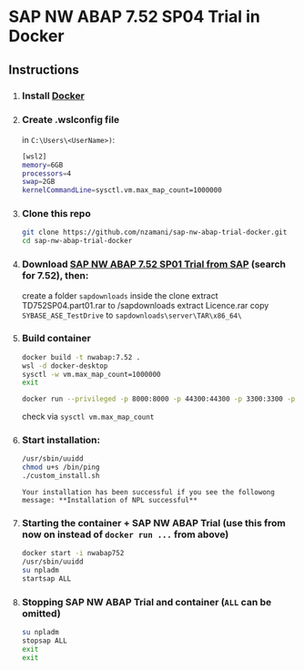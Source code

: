 # SAP NW ABAP 7.52 SP04 Trial in Docker

## Instructions

1. ### Install [Docker](https://www.docker.com/community-edition)

1. ### Create .wslconfig file 
    in `C:\Users\<UserName>)`:
    ```sh
    [wsl2]
    memory=6GB
    processors=4
    swap=2GB
    kernelCommandLine=sysctl.vm.max_map_count=1000000
     ```
        
1. ### Clone this repo

    ```sh
    git clone https://github.com/nzamani/sap-nw-abap-trial-docker.git
    cd sap-nw-abap-trial-docker
    ```
    
1. ### Download [SAP NW ABAP 7.52 SP01 Trial from SAP](https://developers.sap.com/germany/trials-downloads.html) (search for **7.52**), then:
    create a folder `sapdownloads` inside the clone
    extract TD752SP04.part01.rar to /sapdownloads
    extract Licence.rar
    copy `SYBASE_ASE_TestDrive` to `sapdownloads\server\TAR\x86_64\`
  
1. ### Build container
    ```sh
    docker build -t nwabap:7.52 .
    wsl -d docker-desktop  
    sysctl -w vm.max_map_count=1000000  
    exit  
    ```

    ```sh
    docker run --privileged -p 8000:8000 -p 44300:44300 -p 3300:3300 -p 3200:3200 -h vhcalnplci --name nwabap752 -it nwabap:7.52 /bin/bash
    ```
    
    check via `sysctl vm.max_map_count` 

1. ### Start installation:
    ```sh
    /usr/sbin/uuidd
    chmod u+s /bin/ping
    ./custom_install.sh
    ```
    
   `Your installation has been successful if you see the followong message: **Installation of NPL successful**`

1. ### Starting the container + SAP NW ABAP Trial (use this from now on instead of `docker run ...` from above)

    ```sh
    docker start -i nwabap752
    /usr/sbin/uuidd
    su npladm
    startsap ALL
    ```

1. ### Stopping SAP NW ABAP Trial and container (`ALL` can be omitted)

    ```sh
    su npladm
    stopsap ALL
    exit
    exit
    ```

